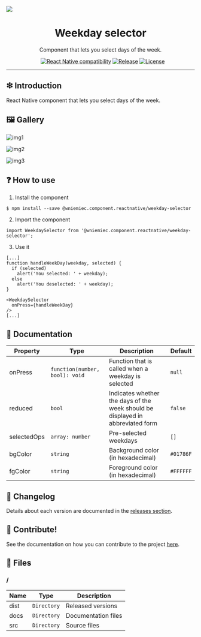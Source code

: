 ![](https://github.com/wniemiec-components-reactnative/weekday-selector/blob/master/docs/img/logo/logo.jpg)

<h1 align='center'>Weekday selector</h1>
<p align='center'>Component that lets you select days of the week.</p>
<p align="center">
	<a href="https://github.com/wniemiec-components-reactnative/weekday-selector/actions/workflows/windows.yml"><img src="https://github.com/wniemiec-components-reactnative/weekday-selector/actions/workflows/windows.yml/badge.svg" alt=""></a>
	<a href="https://github.com/wniemiec-components-reactnative/weekday-selector/actions/workflows/macos.yml"><img src="https://github.com/wniemiec-components-reactnative/weekday-selector/actions/workflows/macos.yml/badge.svg" alt=""></a>
	<a href="https://github.com/wniemiec-components-reactnative/weekday-selector/actions/workflows/ubuntu.yml"><img src="https://github.com/wniemiec-components-reactnative/weekday-selector/actions/workflows/ubuntu.yml/badge.svg" alt=""></a>
	<a href="https://reactnative.dev/"><img src="https://img.shields.io/badge/React Native-0.60+-D0008F.svg" alt="React Native compatibility"></a>
	<a href="https://github.com/wniemiec-components-reactnative/weekday-selector/releases"><img src="https://img.shields.io/github/v/release/wniemiec-components-reactnative/weekday-selector" alt="Release"></a>
	<a href="https://github.com/wniemiec-components-reactnative/weekday-selector/blob/master/LICENSE"><img src="https://img.shields.io/github/license/wniemiec-components-reactnative/weekday-selector" alt="License"></a>
</p>
<hr />

## ❇ Introduction
React Native component that lets you select days of the week.

## 🖼 Gallery

![img1](https://github.com/williamniemiec/nForum/blob/master/docs/img/img1.png)

![img2](https://github.com/williamniemiec/nForum/blob/master/docs/img/img2.png)

![img3](https://github.com/williamniemiec/nForum/blob/master/docs/img/img3.png)

## ❓ How to use
1. Install the component
```
$ npm install --save @wniemiec.component.reactnative/weekday-selector
```

2. Import the component
```
import WeekdaySelector from '@wniemiec.component.reactnative/weekday-selector';
```

3. Use it
```
[...]
function handleWeekDay(weekday, selected) {
  if (selected)
    alert('You selected: ' + weekday);
  else
    alert('You deselected: ' + weekday);
}

<WeekdaySelector 
  onPress={handleWeekDay}
/>
[...]
```

## 📖 Documentation
|        Property        |Type|Description|Default|
|----------------|-------------------------------|-----------------------------|--------|
|onPress |`function(number, bool): void`|Function that is called when a weekday is selected|`null`|
|reduced |`bool`|Indicates whether the days of the week should be displayed in abbreviated form |`false`|
|selectedOps |`array: number`|Pre-selected weekdays |`[]`|
|bgColor |`string`|Background color (in hexadecimal)  |`#01786F`|
|fgColor |`string`|Foreground color (in hexadecimal)  |`#FFFFFF`|

## 🚩 Changelog
Details about each version are documented in the [releases section](https://github.com/williamniemiec/nForum/releases).

## 🤝 Contribute!
See the documentation on how you can contribute to the project [here](https://github.com/wniemiec-components-reactnative/weekday-selector/blob/master/CONTRIBUTING.md).

## 📁 Files

### /
|        Name        |Type|Description|
|----------------|-------------------------------|-----------------------------|
|dist |`Directory`|Released versions|
|docs |`Directory`|Documentation files|
|src     |`Directory`| Source files|
